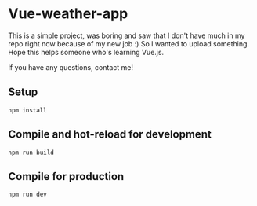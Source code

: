 # Vue-weather-app

This is a simple project, was boring and saw that I don't have much in my repo right now because of my new job :) So I wanted to upload something. 
Hope this helps someone who's learning Vue.js.

If you have any questions, contact me!

## Setup 
```
npm install
```

## Compile and hot-reload for development
```
npm run build
```

## Compile for production
```
npm run dev
```


